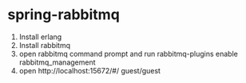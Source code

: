 # spring-rabbitmq
1. Install erlang
2. Install rabbitmq
3. open rabbitmq command prompt and run rabbitmq-plugins enable rabbitmq_management
4. open http://localhost:15672/#/  guest/guest
